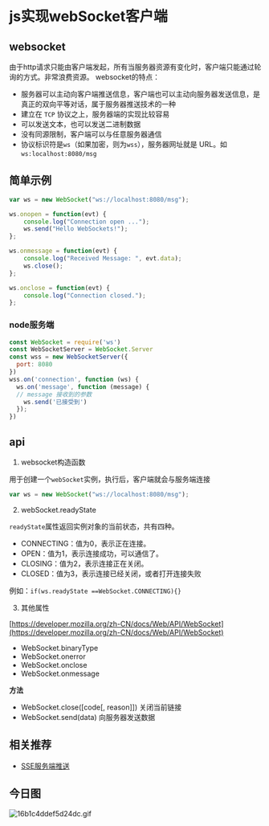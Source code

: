 # js实现webSocket客户端
## websocket
由于http请求只能由客户端发起，所有当服务器资源有变化时，客户端只能通过轮询的方式。非常浪费资源。
websocket的特点：
- 服务器可以主动向客户端推送信息，客户端也可以主动向服务器发送信息，是真正的双向平等对话，属于服务器推送技术的一种
- 建立在 `TCP` 协议之上，服务器端的实现比较容易
- 可以发送文本，也可以发送二进制数据
- 没有同源限制，客户端可以与任意服务器通信
- 协议标识符是`ws`（如果加密，则为`wss`），服务器网址就是 URL。如`ws:localhost:8080/msg`

## 简单示例

```js
var ws = new WebSocket("ws://localhost:8080/msg");

ws.onopen = function(evt) {
	console.log("Connection open ...");
	ws.send("Hello WebSockets!");
};

ws.onmessage = function(evt) {
	console.log("Received Message: ", evt.data);
	ws.close();
};

ws.onclose = function(evt) {
	console.log("Connection closed.");
};

```

### node服务端

```js
const WebSocket = require('ws')
const WebSocketServer = WebSocket.Server
const wss = new WebSocketServer({
  port: 8080
})
wss.on('connection', function (ws) {
  ws.on('message', function (message) {
  // message 接收到的参数
    ws.send('已接受到')
  });
})
```

## api
1.  websocket构造函数

用于创建一个`webSocket`实例，执行后，客户端就会与服务端连接

```js
var ws = new WebSocket("ws://localhost:8080/msg");

```

2. webSocket.readyState

`readyState`属性返回实例对象的当前状态，共有四种。
- CONNECTING：值为0，表示正在连接。
- OPEN：值为1，表示连接成功，可以通信了。
- CLOSING：值为2，表示连接正在关闭。
- CLOSED：值为3，表示连接已经关闭，或者打开连接失败

例如：`if(ws.readyState ==WebSocket.CONNECTING){}`

3. 其他属性

[https://developer.mozilla.org/zh-CN/docs/Web/API/WebSocket](https://developer.mozilla.org/zh-CN/docs/Web/API/WebSocket)

- WebSocket.binaryType
- WebSocket.onerror
- WebSocket.onclose
- WebSocket.onmessage

**方法**
- WebSocket.close([code[, reason]])
关闭当前链接
- WebSocket.send(data)
向服务器发送数据
  
## 相关推荐
- [SSE服务端推送](../JS/SSE服务端推送.md)

## 今日图
![16b1c4ddef5d24dc.gif](../../images/16b1c4ddef5d24dc.gif)
